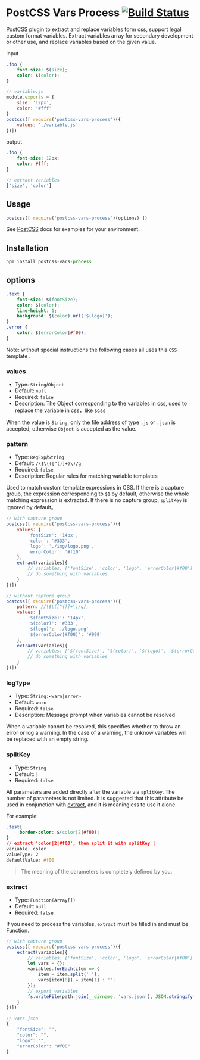 # PostCSS Vars Process [![Build Status][ci-img]][ci]

[PostCSS] plugin to extract and replace variables form css, support legal custom format variables. Extract variables array for secondary development or other use, and replace variables based on the given value.

[PostCSS]: https://github.com/postcss/postcss
[ci-img]:  https://travis-ci.org/moshang-xc/postcss-vars-process.svg
[ci]:      https://travis-ci.org/moshang-xc/postcss-vars-process

input
```css
.foo {
    font-size: $(size);
    color: $(color);
}
```

```js
// variable.js
module.exports = {
    size: '12px',
    color: '#fff'
}
postcss([ require('postcss-vars-process')({
    values: './variable.js'
})])
```

output

```css
.foo {
    font-size: 12px;
    color: #fff;
}
```

```js
// extract variables
['size', 'color']
```

## Usage

```js
postcss([ require('postcss-vars-process')(options) ])
```

See [PostCSS] docs for examples for your environment.

## Installation
```js
npm install postcss-vars-process
```

## options

```css
.text {
    font-size: $(fontSize);
    color: $(color);
    line-height: 1;
    background: $(color) url('$(logo)');
}
.error {
    color: $(errorColor|#f00);
}
```
Note: without special instructions the following cases all uses this `CSS` template .

### values

- Type: `String`/`Object`
- Default: `null`
- Required: `false`
- Description:  The Object corresponding to the variables in css, used to replace the variable in css，like scss

When the value is `String`, only the file address of type `.js` or `.json` is accepted, otherwise `Object` is accepted as the value.

 ### pattern

- Type: `RegExp`/`String`
- Default: `/\$\(([^()]+)\)/g`
- Required: `false`
- Description: Regular rules for matching variable templates

Used to match custom template expressions in CSS. If there is a capture group, the expression corresponding to `$1` by default, otherwise the whole matching expression is extracted. If there is no capture group, `splitKey` is ignored by default。

```js
// with capture group
postcss([ require('postcss-vars-process')({
    values: {
        'fontSize': '14px',
    	'color': '#333',
    	'logo': './img/logo.png',
        'errorColor': '#f10'
    },
    extract(variables){
        // variables: ['fontSize', 'color', 'logo', 'errorColor|#f00']
        // do something with variables
    }
})])

// without capture group
postcss([ require('postcss-vars-process')({
    pattern: //\$\([^()]+\)/g/,
    values: {
        '$(fontSize)': '14px',
    	'$(color)': '#333',
    	'$(logo)': './logo.png',
    	'$(errorColor|#f00)': '#999'
    },
    extract(variables){
        // variables: ['$(fontSize)', '$(color)', '$(logo)', '$(errorColor|#f00)']
        // do something with variables
    }
})])
```

### logType

- Type: `String:<warn|error>`
- Default: `warn`
- Required: `false`
- Description: Message prompt when variables cannot be  resolved

When a variable cannot be resolved, this specifies whether to throw an error or log a warning. In the case of a warning, the unknow variables will be replaced with an empty string.

### splitKey

- Type: `String`
- Default: `|`
- Required: `false`

All parameters are added directly after the variable via `splitKey`. The number of parameters is not limited.  It is suggested that this attribute be used in conjunction with [extract](#extract), and it is meaningless to use it alone.

For example:

```css
.test{
     border-color: $(color|2|#f00);
}
// extract 'color|2|#f00', then split it with splitKey |
variable: color
valueType: 2 
defaultValue: #f00
```

> The meaning of the parameters is completely defined by you.

### extract

- Type: `Function(Array[])`
- Default: `null`
- Required: `false`

If you need to process the variables, `extract` must be filled in and must be Function.

```js
// with capture group
postcss([ require('postcss-vars-process')({
    extract(variables){
        // variables: ['fontSize', 'color', 'logo', 'errorColor|#f00']
        let vars = {};
        variables.forEach(item => {
			item = item.split('|');
            vars[item[0]] = item[1] : '';
        });
        // export variables
        fs.writeFile(path.join(__dirname, 'vars.json'), JSON.stringify(vars));
    }
})])

// vars.json
{
    "fontSize": "",
    "color": "",
    "logo": "",
    "errorColor": "#f00"
}
```
